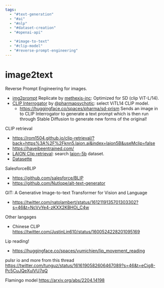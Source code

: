 ```yaml
---
tags:
  - "#text-generation"
  - "#ai"
  - "#nlp"
  - "#dataset-creation"
  - "#openai-api"

  - "#image-to-text"
  - "#clip-model"
  - "#reverse-prompt-engineering"
---
```

# image2text

Reverse Prompt Engineering for images.

- [img2prompt](https://replicate.com/methexis-inc/img2prompt) Replicate by [methexis-inc](https://replicate.com/methexis-inc): Optimized for SD (clip ViT-L/14).
- [CLIP Interrogator](https://colab.research.google.com/github/pharmapsychotic/clip-interrogator/blob/main/clip_interrogator.ipynb) by [@pharmapsychotic](https://twitter.com/pharmapsychotic): select ViTL14 CLIP model.
  - https://huggingface.co/spaces/pharma/sd-prism Sends an image in to CLIP Interrogator to generate a text prompt which is then run through Stable Diffusion to generate new forms of the original!

CLIP retrieval

- https://rom1504.github.io/clip-retrieval/?back=https%3A%2F%2Fknn5.laion.ai&index=laion5B&useMclip=false
- https://haveibeentrained.com/
- [LAION Clip retrieval](https://knn5.laion.ai/): search [laion-5b](https://laion.ai/blog/laion-5b/) dataset.
- [Datasette](https://laion-aesthetic.datasette.io/laion-aesthetic-6pls)

SalesforceBLIP

- https://github.com/salesforce/BLIP
- https://github.com/Nutlope/alt-text-generator

GIT: A Generative Image-to-text Transformer for Vision and Language

- https://twitter.com/natolambert/status/1612119135701303302?s=46&t=NcVvYe4-zKXX2KBHOi_C4w

Other langages

- Chinese CLIP https://twitter.com/JustinLin610/status/1600524228201095169

Lip reading!

- https://huggingface.co/spaces/vumichien/lip_movement_reading

pulsr io and more from this thread  
https://twitter.com/tunguz/status/1616190582606467089?s=46&t=eCig8-Pc5CuJQeXulVU7qQ

Flamingo model https://arxiv.org/abs/2204.14198
